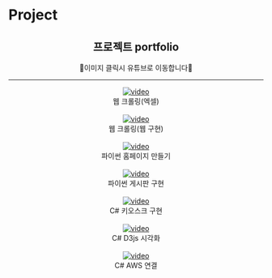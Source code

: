 # Project

<div align="center">
<h2>프로젝트 portfolio</h2>
  <span>👏이미지 클릭시 유튜브로 이동합니다👏</span>
<hr>

  
  [![video](https://img.youtube.com/vi/B-Qpb2_Oz48/0.jpg)](https://youtu.be/B-Qpb2_Oz48)
  <br>웹 크롤링(엑셀)<br><br>
  [![video](https://img.youtube.com/vi/rMnaoY__TUw/0.jpg)](https://youtu.be/rMnaoY__TUw)
  <br>웹 크롤링(웹 구현)<br><br>
  [![video](https://img.youtube.com/vi/Vj6YGJwXoB4/0.jpg)](https://youtu.be/Vj6YGJwXoB4)
  <br>파이썬 홈페이지 만들기<br><br>
  [![video](https://img.youtube.com/vi/_5BmxOgh8qI/0.jpg)](https://youtu.be/_5BmxOgh8qI)
  <br>파이썬 게시판 구현<br><br>
  [![video](https://img.youtube.com/vi/tZTgQDFC3lw/0.jpg)](https://youtu.be/tZTgQDFC3lw)
  <br>C# 키오스크 구현<br><br>
  [![video](https://img.youtube.com/vi/482KpeDlhbA/0.jpg)](https://youtu.be/482KpeDlhbA)
  <br>C# D3js 시각화<br><br>
  [![video](https://img.youtube.com/vi/51uer0JbwWA/0.jpg)](https://youtu.be/51uer0JbwWA)
  <br>C# AWS 연결


</div>
















